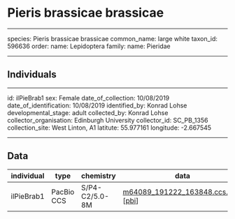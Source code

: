 # Pieris brassicae brassicae

---
species: Pieris brassicae brassicae
common_name: large white
taxon_id: 596636
order:
  name: Lepidoptera
family:
  name: Pieridae

---

## Individuals

---
id: ilPieBrab1
sex: Female
date_of_collection: 10/08/2019
date_of_identification: 10/08/2019
identified_by: Konrad Lohse
developmental_stage: adult
collected_by: Konrad Lohse
collector_organisation: Edinburgh University
collector_id: SC_PB_1356
collection_site: West Linton, A1
latitute: 55.977161
longitude: -2.667545

---

## Data

| individual | type       | chemistry      | data |
| ---------- | ---------- | -------------- | ---- |
| ilPieBrab1 | PacBio CCS | S/P4-C2/5.0-8M | [m64089_191222_163848.ccs.bam](https://darwin.cog.sanger.ac.uk/insects/Pieris_brassicae_brassicae/ilPieBrab1/genomic_data/pacbio/m64089_191222_163848.ccs.bam) [[pbi](https://darwin.cog.sanger.ac.uk/insects/Pieris_brassicae_brassicae/ilPieBrab1/genomic_data/pacbio/m64089_191222_163848.ccs.bam.pbi)]|
